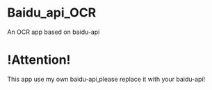 # Baidu_api_OCR
 An OCR app based on baidu-api
# !Attention!
 This app use my own baidu-api,please replace it with your baidu-api!
